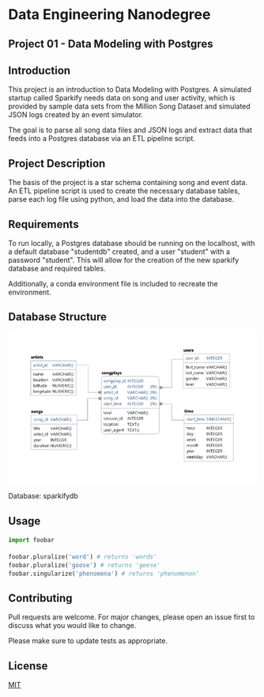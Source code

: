 # Data Engineering Nanodegree
## Project 01 - Data Modeling with Postgres

## Introduction

This project is an introduction to Data Modeling with Postgres. A simulated startup called Sparkify needs data on song and user activity, which is provided by sample data sets from the Million Song Dataset and simulated JSON logs created by an event simulator.

The goal is to parse all song data files and JSON logs and extract data that feeds into a Postgres database via an ETL pipeline script.

## Project Description

The basis of the project is a star schema containing song and event data.  An ETL pipeline script is used to create the necessary database tables, parse each log file using python, and load the data into the database.

## Requirements

To run locally, a Postgres database should be running on the localhost, with a default database "studentdb" created, and a user "student" with a password "student".  This will allow for the creation of the new sparkify database and required tables.

Additionally, a conda environment file is included to recreate the environment.

## Database Structure

![](images/sparkifydb_erd.png)

Database: sparkifydb

## Usage

```python
import foobar

foobar.pluralize('word') # returns 'words'
foobar.pluralize('goose') # returns 'geese'
foobar.singularize('phenomena') # returns 'phenomenon'
```

## Contributing
Pull requests are welcome. For major changes, please open an issue first to discuss what you would like to change.

Please make sure to update tests as appropriate.

## License
[MIT](https://choosealicense.com/licenses/mit/)
